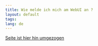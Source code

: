 ```yaml
---
title: Wie melde ich mich am WebUI an ?
layout: default
tags:
lang: de
---
```


[Seite ist hier hin umgezogen](../webui/index_de)